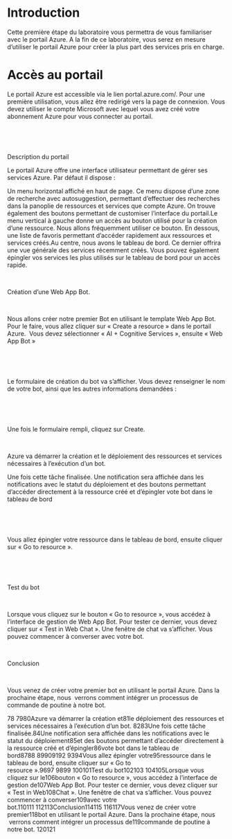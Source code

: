 
# Introduction

Cette première étape du laboratoire vous permettra de vous
familiariser avec le portail Azure. A la fin de ce laboratoire, vous serez en
mesure d’utiliser le portail Azure pour créer la plus part des services pris en
charge.

# Accès au portail 


Le portail Azure est accessible via le lien portal.azure.com/.
Pour une première utilisation, vous allez être redirigé vers la page de
connexion. Vous devez utiliser le compte Microsoft avec lequel vous avez créé
votre abonnement Azure pour vous connecter au portail.

 



 

Description du portail

Le portail Azure offre une interface utilisateur permettant
de gérer ses services Azure. Par défaut il dispose :

Un menu horizontal affiché en haut de page. Ce
menu dispose d’une zone de recherche avec autosuggestion, permettant d’effectuer
des recherches dans la panoplie de ressources et services que compte Azure. On
trouve également des boutons permettant de customiser l’interface du portail.Le menu vertical à gauche donne un accès au
bouton utilisé pour la création d’une ressource. Nous allons fréquemment utiliser
ce bouton. En dessous, une liste de favoris permettant d’accéder rapidement aux
ressources et services créés.Au centre, nous avons le tableau de bord. Ce
dernier offrira une vue générale des services récemment créés. Vous pouvez
également épingler vos services les plus utilisés sur le tableau de bord pour
un accès rapide.





 

Création d’une Web App Bot.

 

Nous allons créer notre premier
Bot en utilisant le template Web App Bot. Pour le faire, vous allez cliquer sur
« Create a resource » dans le portail Azure.  Vous devez sélectionner « AI + Cognitive
Services », ensuite « Web App Bot »

 



 

Le formulaire de création du bot
va s’afficher. Vous devez renseigner le nom de votre bot, ainsi que les autres informations
demandées :

 



 

Une fois le formulaire rempli,
cliquez sur Create.  

 

Azure va démarrer la création et
le déploiement des ressources et services nécessaires à l’exécution d’un bot. 

Une fois cette tâche finalisée.
Une notification sera affichée dans les notifications avec le statut du déploiement
et des boutons permettant d’accéder directement à la ressource créé et d’épingler
vote bot dans le tableau de bord

 



 

Vous allez épingler votre
ressource dans le tableau de bord, ensuite cliquer sur « Go to resource ».

 

 

Test du bot

 

Lorsque vous cliquez sur le
bouton « Go to resource », vous accédez à l’interface de gestion de
Web App Bot. Pour tester ce dernier, vous devez cliquer sur « Test in Web
Chat ». Une fenêtre de chat va s’afficher. Vous pouvez commencer à converser
avec votre bot.

 

Conclusion

 

Vous venez de créer votre premier
bot en utilisant le portail Azure. Dans la prochaine étape, nous  verrons comment intégrer un processus de
commande de poutine à notre bot. 


78 7980Azure va démarrer la création et81le déploiement des ressources et services nécessaires à l’exécution d’un bot. 8283Une fois cette tâche finalisée.84Une notification sera affichée dans les notifications avec le statut du déploiement85et des boutons permettant d’accéder directement à la ressource créé et d’épingler86vote bot dans le tableau de bord8788 89909192 9394Vous allez épingler votre95ressource dans le tableau de bord, ensuite cliquer sur « Go to resource ».9697 9899 100101Test du bot102103 104105Lorsque vous cliquez sur le106bouton « Go to resource », vous accédez à l’interface de gestion de107Web App Bot. Pour tester ce dernier, vous devez cliquer sur « Test in Web108Chat ». Une fenêtre de chat va s’afficher. Vous pouvez commencer à converser109avec votre bot.110111 112113Conclusion114115 116117Vous venez de créer votre premier118bot en utilisant le portail Azure. Dans la prochaine étape, nous  verrons comment intégrer un processus de119commande de poutine à notre bot. 120121
